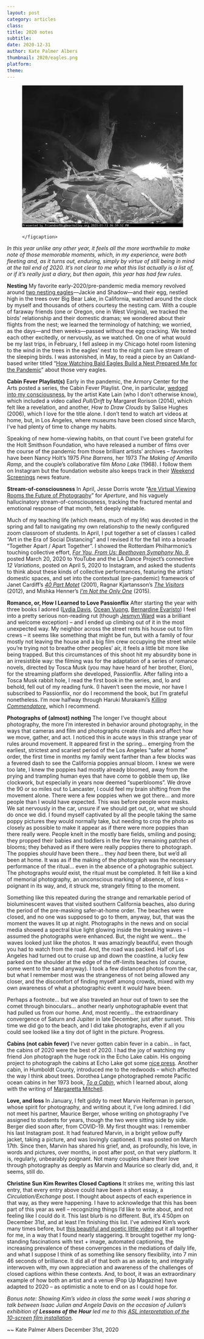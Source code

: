 ```yaml
---
layout: post
category: articles
class: 
title: 2020 notes
subtitle: 
date: 2020-12-31
author: Kate Palmer Albers
thumbnail: 2020/eagles.png
platform: 
theme:
---
```


<figure class="figure">
	<img src="../assets/images/2020/eagles.png" alt="eagles" />
	<figcaption>
	
	</figcaption>
</figure>

*In this year unlike any other year, it feels all the more worthwhile to make note of those memorable moments, which, in my experience, were both fleeting and, as it turns out, enduring, simply by virtue of still being in mind at the tail end of 2020. It’s not clear to me what this list actually is a list of, or if it’s really just a diary, but then again, this year has had few rules.*


**Nesting**
My favorite early-2020/pre-pandemic media memory revolved around [two nesting eagles](https://www.youtube.com/watch?v=jWEgPKI3TtI&feature=emb_logo)—Jackie and Shadow—and their egg, nestled high in the trees over Big Bear Lake, in California, watched around the clock by myself and thousands of others courtesy the nesting cam. With a couple of faraway friends (one or Oregon, one in West Virginia), we tracked the birds’ relationship and their domestic dramas; we wondered about their flights from the nest; we learned the terminology of hatching; we worried, as the days—and then weeks—passed without the egg cracking. We texted each other excitedly, or nervously, as we watched. On one of what would be my last trips, in February, I fell asleep in my Chicago hotel room listening to the wind in the trees in the eagles’ nest to the night cam live stream of the sleeping birds.  I was astonished, in May, to read a piece by an Oakland-based writer titled “[How Watching Bald Eagles Build a Nest Prepared Me for the Pandemic](https://www.nytimes.com/2020/05/12/magazine/how-watching-bald-eagles-build-a-nest-prepared-me-for-the-pandemic.html?action=click&module=Features&pgtype=Homepage)” about those very eagles.


**Cabin Fever Playlist(s)**
Early in the pandemic, the Armory Center for the Arts posted a series, the Cabin Fever Playlist. One, in particular, [wedged into my consciousness](https://www.armoryarts.org/about-us/news/armory-arts-home/kate-lains-top-5-films-from-her-cabin-fever-playlist/), by the artist Kate Lain (who I don’t otherwise know), which included a video called *Pull/Drift* by Margaret Rorison (2014), which felt like a revelation, and another, *How to Draw Clouds* by Salise Hughes (2006), which I love for the title alone. I don’t tend to watch art videos at home, but, in Los Angeles, where museums have been closed since March, I’ve had plenty of time to change my habits.

Speaking of new home-viewing habits, on that count I’ve been grateful for the Holt Smithson Foundation, who have released a number of films over the course of the pandemic from those brilliant artists’ archives – favorites have been Nancy Holt’s 1975 *Pine Barrens*, her 1973 *The Making of Amarillo Ramp*, and the couple’s collaborative film *Mono Lake* (1968). I follow them on Instagram but the foundation website also keeps track in their [Weekend Screenings](https://holtsmithsonfoundation.org/news) news feature.

**Stream-of-consciousness**
In April, Jesse Dorris wrote “[Are Virtual Viewing Rooms the Future of Photography](https://aperture.org/editorial/are-virtual-viewing-rooms-the-future-of-photography/)” for *Aperture*, and his vaguely hallucinatory stream-of-consciousness, tracking the fractured mental and emotional response of that month, felt deeply relatable. 

Much of my teaching life (which means, much of my life) was devoted in the spring and fall to navigating my own relationship to the newly configured zoom classroom of students. In April, I put together a set of classes I called “Art in the Era of Social Distancing” and I revised it for the fall into a broader “Together Apart / Apart Together”.  I showed the Rotterdam Philharmonic’s touching collective effort, [*For You, From Us: Beethoven Symphony No. 9*](https://www.youtube.com/watch?v=3eXT60rbBVk), posted March 20, 2020 to YouTube and the LA Dance Project’s connective *12 Variations*, posted on April 5, 2020 to Instagram, and asked the students to think about these kinds of collective performances, featuring the artists’ domestic spaces, and set into the contextual (pre-pandemic) framework of Janet Cardiff’s [*40 Part Motet*](https://www.youtube.com/watch?v=rZXBia5kuqY) (2001), Ragnar Kjartansson’s [*The Visitors*](https://www.youtube.com/watch?v=V49YlyVZddY) (2012), and Mishka Henner’s [*I’m Not the Only One*](https://mishkahenner.com/I-m-Not-the-Only-One) (2015).

**Romance, or, How I Learned to Love Passionflix**
After starting the year with three books I adored ([Lydia Davis](https://www.nytimes.com/2019/11/12/books/review/essays-one-lydia-davis.html), [Ocean Vuong](https://www.oceanvuong.com/copy-of-home), [Bernardine Evaristo](https://bevaristo.com/girl-woman-other/)) I feel into a pretty serious non-reading rut (though [Jesmyn Ward](https://www.nytimes.com/2013/09/18/books/men-we-reaped-is-jesmyn-wards-new-memoir.html) was a brilliant and welcome exception) – and I ended up climbing out of it in the most unexpected way. My neighbor across the street rents his house out to film crews – it seems like something that might be fun, but with a family of four mostly not leaving the house and a big film crew occupying the street while you’re trying not to breathe other peoples’ air, it feels a little bit more like being trapped. But this circumstances of this shoot hit my absurdity bone in an irresistible way: the filming was for the adaptation of a series of romance novels, directed by Tosca Musk (you may have heard of her brother, Elon), for the streaming platform she developed, Passionflix. After falling into a Tosca Musk rabbit hole, I read the first book in the series, and, lo and behold, fell out of my reading funk. (I haven’t seen the movie, nor have I subscribed to Passionflix, nor do I recommend the book, but I’m grateful nonetheless. I’m now halfway through Haruki Murakami’s [*Killing Commendatore*](https://www.harukimurakami.com/book/killing-commendatore-2), which I recommend.


**Photographs of (almost) nothing**
The longer I’ve thought about photography, the more I’m interested in behavior around photography, in the ways that cameras and film and photographs create rituals and affect how we move, gather, and act. I noticed this in acute ways in this strange year of rules around movement. It appeared first in the spring… emerging from the earliest, strictest and scariest period of the Los Angeles “safer at home” order, the first time in months my family went farther than a few blocks was a fevered dash to see the California poppies annual bloom. I knew we were too late, I knew the poppies had mostly already bloomed, away from the prying and trampling human eyes that have come to gobble them up, like clockwork, but especially in years now deemed “superblooms”. We drove the 90 or so miles out to Lancaster, I could feel my brain shifting from the movement alone. There were a few poppies when we got there… and more people than I would have expected. This was before people wore masks. We sat nervously in the car, unsure if we should get out, or, what we should do once we did. I found myself captivated by all the people taking the same poppy pictures they would normally take, but needing to crop the photo as closely as possible to make it appear as if there were more poppies than there really were. People knelt in the mostly bare fields, smiling and posing; they propped their babies and toddlers in the few tiny remaining patches of blooms; they behaved as if there were really poppies there to photograph. The poppies *should* have been there… they *had* been there, but we’d all been at home. It was as if the making of the photograph was the necessary performance of the ritual… even in the absence of a photographic subject. The photographs *would* exist, the ritual must be completed. It felt like a kind of memorial photography, an unconscious marking of absence, of loss – poignant in its way, and, it struck me, strangely fitting to the moment.

Something like this repeated during the strange and remarkable period of bioluminescent waves that visited southern California beaches, also during the period of the pre-masking safer-at-home order. The beaches were closed, and no one was supposed to go to them, anyway, but, that was the moment the waves lit up at night. Photographs in the news and on social media showed a spectral blue light glowing inside the breaking waves – I assumed the photographs were enhanced. But, the night we went… the waves looked just like the photos. It was amazingly beautiful, even though you had to watch from the road. And, the road was packed. Half of Los Angeles had turned out to cruise up and down the coastline, a lucky few parked on the shoulder at the edge of the off-limits beaches (of course, some went to the sand anyway).  I took a few distanced photos from the car, but what I remember most was the strangeness of not being allowed any closer, and the discomfort of finding myself among crowds, mixed with my own awareness of what a photographic event it *would* have been.

Perhaps a footnote… but we also traveled an hour out of town to see the comet through binoculars… another nearly unphotographable event that had pulled us from our home. And, most recently… the extraordinary convergence of Saturn and Jupiter in late December, just after sunset. This time we did go to the beach, and I did take photographs, even if all you could see looked like a tiny dot of light in the picture. Progress.


**Cabins (not cabin fever)**
I’ve never gotten cabin fever in a cabin… in fact, the cabins of 2020 were the best of 2020. I had the joy of watching my friend Jon photograph the huge rock in the Echo Lake cabin. His ongoing project to photograph the cabins at Echo Lake got some [nice press](http://lenscratch.com/2020/11/jonathan-sadler-the-states-project-idaho/). Another cabin, in Humboldt County, introduced me to the redwoods – which affected the way I think about trees. Dorothea Lange photographed remote Pacific ocean cabins in her 1973 book, [*To a Cabin*](https://www.worthpoint.com/worthopedia/1973-dorothea-lange-cabin-photography-1729064269), which I learned about, along with the writing of [Margaretta Mitchell](https://en.wikipedia.org/wiki/Margaretta_Mitchell).


**Love, and loss**
In January, I felt giddy to meet Marvin Heiferman in person, whose spirit for photography, and writing about it, I’ve long admired. I did not meet his partner, Maurice Berger, whose writing on photography I’ve assigned to students for years, though the two were sitting side by side. Berger died soon after, from COVID-19. My first thought was: I remember his last Instagram post. It had featured Marvin, in a bright yellow puffy jacket, taking a picture, and was lovingly captioned. It was posted on March 17th. Since then, Marvin has shared his grief, and, as profoundly, his love, in words and pictures, over months, in post after post, on that very platform. It is, regularly, unbearably poignant. Not many couples share their love through photography as deeply as Marvin and Maurice so clearly did, and, it seems, still do. 

**Christine Sun Kim Rewrites Closed Captions**
It strikes me, writing this last entry, that every entry above could have been a short essay, a *Circulation/Exchange* post. I thought about aspects of each experience in that way, as they were happening. I have to acknowledge that this has been part of this year as well – recognizing things I’d like to write about, and not feeling like I could do it. This last blurb is no different. But, it’s 4:50pm on December 31st, and at least I’m finishing this list. I’ve admired Kim’s work many times before, but [this beautiful and poetic little video](https://www.youtube.com/watch?v=tfe479qL8hg) put it all together for me, in a way that I found nearly staggering. It brought together my long-standing fascinations with text + image, automated captioning, the increasing prevalence of these convergences in the mediations of daily life, and what I suppose I think of as something like sensory flexibility, into 7 min 46 seconds of brilliance. It did all of that both as an aside to, and integrally interwoven with, my own appreciation and awareness of the challenges of closed captions within these contexts. And, to boot, it was an extraordinary example of how both an artist and a venue (Pop Up Magazine) have adapted to 2020 – as optimistic a note to end on as I could hope for.

*Bonus note: Showing Kim’s video in class the same week I was sharing a talk between Isaac Julian and Angela Davis on the occasion of Julian’s exhibition of **Lessons of the Hour** led me to this [ASL interpretation of the 10-screen film installation](https://www.youtube.com/watch?v=ly5owXZknaE).*

~~ Kate Palmer Albers
December 31st, 2020





